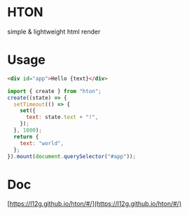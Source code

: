# HTON

simple & lightweight html render

# Usage

```html
<div id="app">Hello {text}</div>
```

```js
import { create } from "hton";
create((state) => {
  setTimeout(() => {
    set({
      text: state.text + "!",
    });
  }, 1000);
  return {
    text: "world",
  };
}).mount(document.querySelector("#app"));
```

# Doc

[https://l12g.github.io/hton/#/](https://l12g.github.io/hton/#/)
